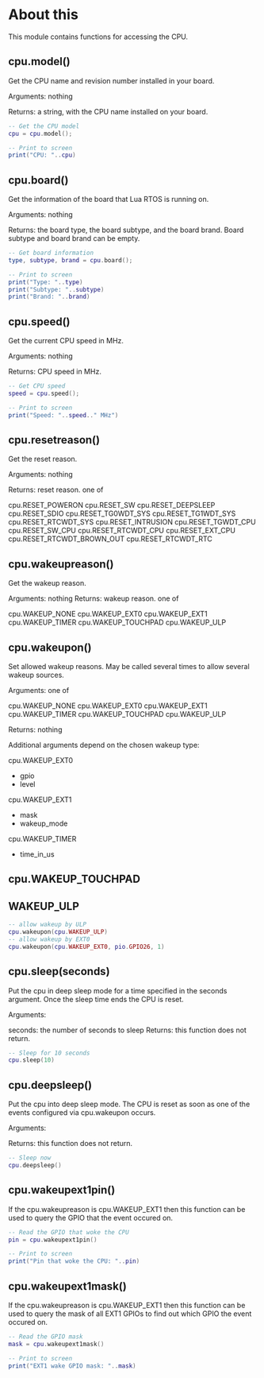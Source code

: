 # About this

This module contains functions for accessing the CPU.

## cpu.model()

Get the CPU name and revision number installed in your board.

Arguments: nothing

Returns: a string, with the CPU name installed on your board.

```lua
-- Get the CPU model
cpu = cpu.model();

-- Print to screen
print("CPU: "..cpu)
```

## cpu.board()

Get the information of the board that Lua RTOS is running on.

Arguments: nothing

Returns: the board type, the board subtype, and the board brand. Board subtype and board brand can be empty.

```lua
-- Get board information
type, subtype, brand = cpu.board();

-- Print to screen
print("Type: "..type)
print("Subtype: "..subtype)
print("Brand: "..brand)
```

## cpu.speed()

Get the current CPU speed in MHz.

Arguments: nothing

Returns: CPU speed in MHz.

```lua
-- Get CPU speed
speed = cpu.speed();

-- Print to screen
print("Speed: "..speed.." MHz")
```

## cpu.resetreason()

Get the reset reason.

Arguments: nothing

Returns: reset reason. one of

cpu.RESET_POWERON
cpu.RESET_SW
cpu.RESET_DEEPSLEEP
cpu.RESET_SDIO
cpu.RESET_TG0WDT_SYS
cpu.RESET_TG1WDT_SYS
cpu.RESET_RTCWDT_SYS
cpu.RESET_INTRUSION
cpu.RESET_TGWDT_CPU
cpu.RESET_SW_CPU
cpu.RESET_RTCWDT_CPU
cpu.RESET_EXT_CPU
cpu.RESET_RTCWDT_BROWN_OUT
cpu.RESET_RTCWDT_RTC

## cpu.wakeupreason()

Get the wakeup reason.

Arguments: nothing
Returns: wakeup reason. one of

cpu.WAKEUP_NONE
cpu.WAKEUP_EXT0
cpu.WAKEUP_EXT1
cpu.WAKEUP_TIMER
cpu.WAKEUP_TOUCHPAD
cpu.WAKEUP_ULP

## cpu.wakeupon()

Set allowed wakeup reasons. May be called several times to allow several wakeup sources.

Arguments: one of

cpu.WAKEUP_NONE
cpu.WAKEUP_EXT0
cpu.WAKEUP_EXT1
cpu.WAKEUP_TIMER
cpu.WAKEUP_TOUCHPAD
cpu.WAKEUP_ULP

Returns: nothing

Additional arguments depend on the chosen wakeup type:

cpu.WAKEUP_EXT0
* gpio
* level

cpu.WAKEUP_EXT1
* mask
* wakeup_mode

cpu.WAKEUP_TIMER
* time_in_us

cpu.WAKEUP_TOUCHPAD
-

WAKEUP_ULP
-

```lua
-- allow wakeup by ULP
cpu.wakeupon(cpu.WAKEUP_ULP)
-- allow wakeup by EXT0
cpu.wakeupon(cpu.WAKEUP_EXT0, pio.GPIO26, 1)
```

## cpu.sleep(seconds)

Put the cpu in deep sleep mode for a time specified in the seconds argument. Once the sleep time ends the CPU is reset.

Arguments:

seconds: the number of seconds to sleep
Returns: this function does not return.

```lua
-- Sleep for 10 seconds
cpu.sleep(10)
```

## cpu.deepsleep()

Put the cpu into deep sleep mode. The CPU is reset as soon as one of the events configured via cpu.wakeupon occurs.

Arguments:

Returns: this function does not return.

```lua
-- Sleep now
cpu.deepsleep()
```

## cpu.wakeupext1pin()

If the cpu.wakeupreason is cpu.WAKEUP_EXT1 then this function can be used to query the GPIO that the event occured on.

```lua
-- Read the GPIO that woke the CPU
pin = cpu.wakeupext1pin()

-- Print to screen
print("Pin that woke the CPU: "..pin)
```

## cpu.wakeupext1mask()

If the cpu.wakeupreason is cpu.WAKEUP_EXT1 then this function can be used to query the mask of all EXT1 GPIOs to find out which GPIO the event occured on.

```lua
-- Read the GPIO mask
mask = cpu.wakeupext1mask()

-- Print to screen
print("EXT1 wake GPIO mask: "..mask)
```


